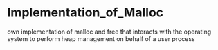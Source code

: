 # Implementation_of_Malloc
own implementation of malloc and free that interacts with the operating system to perform heap management on behalf of a user process
